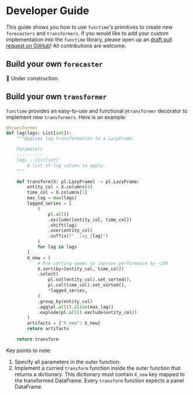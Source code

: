 # Developer Guide

This guide shows you how to use `functime`'s primitives to create new `forecasters` and `transformers`. If you would like to add your custom implementation into the `functime` library, please open up an [draft pull request on GitHub](https://github.com/TracecatHQ/functime/pulls)! All contributions are welcome.

## Build your own `forecaster`

🚧 Under construction.

## Build your own `transformer`

`functime` provides an easy-to-use and functional `@transformer` decorator to implement new `transformers`. Here is an example:

```python
@transformer
def lag(lags: List[int]):
    """Applies lag transformation to a LazyFrame.

    Parameters
    ----------
    lags : List[int]
        A list of lag values to apply.
    """

    def transform(X: pl.LazyFrame) -> pl.LazyFrame:
        entity_col = X.columns[0]
        time_col = X.columns[1]
        max_lag = max(lags)
        lagged_series = [
            (
                pl.all()
                .exclude([entity_col, time_col])
                .shift(lag)
                .over(entity_col)
                .suffix(f"__lag_{lag}")
            )
            for lag in lags
        ]
        X_new = (
            # Pre-sorting seems to improve performance by ~20%
            X.sort(by=[entity_col, time_col])
            .select(
                pl.col(entity_col).set_sorted(),
                pl.col(time_col).set_sorted(),
                *lagged_series,
            )
            .group_by(entity_col)
            .agg(pl.all().slice(max_lag))
            .explode(pl.all().exclude(entity_col))
        )
        artifacts = {"X_new": X_new}
        return artifacts

    return transform
```

Key points to note:

1. Specify all parameters in the outer function.
2. Implement a curried `transform` function inside the outer function that returns a dictionary. This dictionary must contain `X_new` key mapped to the transformed DataFrame. Every `transform` function expects a panel DataFrame.
